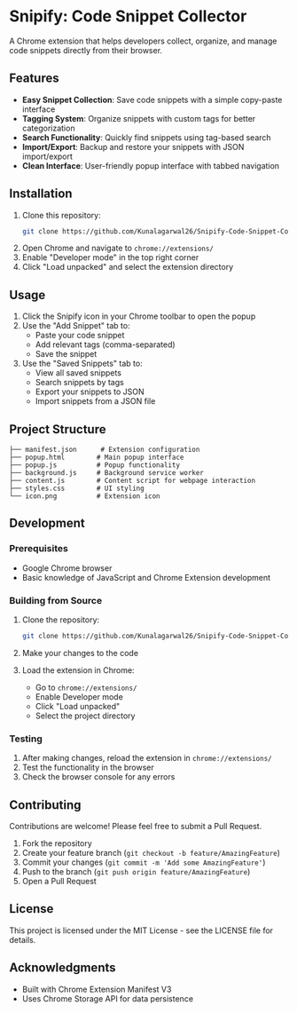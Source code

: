 # Snipify: Code Snippet Collector

A Chrome extension that helps developers collect, organize, and manage code snippets directly from their browser.

## Features

- **Easy Snippet Collection**: Save code snippets with a simple copy-paste interface
- **Tagging System**: Organize snippets with custom tags for better categorization
- **Search Functionality**: Quickly find snippets using tag-based search
- **Import/Export**: Backup and restore your snippets with JSON import/export
- **Clean Interface**: User-friendly popup interface with tabbed navigation

## Installation

1. Clone this repository:
   ```bash
   git clone https://github.com/Kunalagarwal26/Snipify-Code-Snippet-Collector.git
   ```
2. Open Chrome and navigate to `chrome://extensions/`
3. Enable "Developer mode" in the top right corner
4. Click "Load unpacked" and select the extension directory

## Usage

1. Click the Snipify icon in your Chrome toolbar to open the popup
2. Use the "Add Snippet" tab to:
   - Paste your code snippet
   - Add relevant tags (comma-separated)
   - Save the snippet
3. Use the "Saved Snippets" tab to:
   - View all saved snippets
   - Search snippets by tags
   - Export your snippets to JSON
   - Import snippets from a JSON file

## Project Structure

```
├── manifest.json      # Extension configuration
├── popup.html        # Main popup interface
├── popup.js          # Popup functionality
├── background.js     # Background service worker
├── content.js        # Content script for webpage interaction
├── styles.css        # UI styling
└── icon.png          # Extension icon
```

## Development

### Prerequisites

- Google Chrome browser
- Basic knowledge of JavaScript and Chrome Extension development

### Building from Source

1. Clone the repository:
   ```bash
   git clone https://github.com/Kunalagarwal26/Snipify-Code-Snippet-Collector.git
   ```

2. Make your changes to the code

3. Load the extension in Chrome:
   - Go to `chrome://extensions/`
   - Enable Developer mode
   - Click "Load unpacked"
   - Select the project directory

### Testing

1. After making changes, reload the extension in `chrome://extensions/`
2. Test the functionality in the browser
3. Check the browser console for any errors

## Contributing

Contributions are welcome! Please feel free to submit a Pull Request.

1. Fork the repository
2. Create your feature branch (`git checkout -b feature/AmazingFeature`)
3. Commit your changes (`git commit -m 'Add some AmazingFeature'`)
4. Push to the branch (`git push origin feature/AmazingFeature`)
5. Open a Pull Request

## License

This project is licensed under the MIT License - see the LICENSE file for details.

## Acknowledgments

- Built with Chrome Extension Manifest V3
- Uses Chrome Storage API for data persistence 